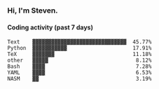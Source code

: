 ### Hi, I'm Steven.

#### Coding activity (past 7 days)
```
Text    ▓▓▓▓▓▓▓▓▓▓▓▓▓▓▓▓▓▓▓▓▓▓▓▓▓▓▓▓▓▓  45.77%
Python  ▓▓▓▓▓▓▓▓▓▓▓                     17.91%
TeX     ▓▓▓▓▓▓▓                         11.18%
other   ▓▓▓▓▓                            8.12%
Bash    ▓▓▓▓                             7.28%
YAML    ▓▓▓▓                             6.53%
NASM    ▓▓                               3.19%
```
